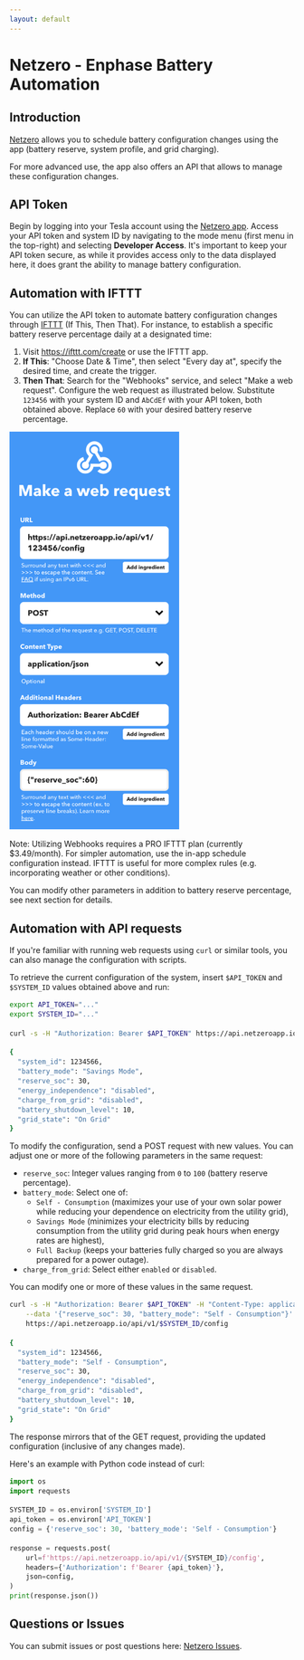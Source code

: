 ```yaml
---
layout: default
---
```


# Netzero - Enphase Battery Automation

## Introduction
[Netzero](https://www.netzeroapp.io) allows you to schedule battery
configuration changes using the app (battery reserve, system profile, and grid charging).

For more advanced use, the app also offers an API that allows to manage these configuration changes.


## API Token
Begin by logging into your Tesla account using the [Netzero app](https://www.netzeroapp.io). Access your
API token and system ID by navigating to the mode menu (first menu in the top-right) and selecting
**Developer Access**. It's important to keep your API token secure, as while it provides access only
to the data displayed here, it does grant the ability to manage battery configuration.


## Automation with IFTTT
You can utilize the API token to automate battery configuration changes through [IFTTT](https://ifttt.com/) (If This, Then That).
For instance, to establish a specific battery reserve percentage daily at a designated time:

1. Visit https://ifttt.com/create or use the IFTTT app.
2. **If This**: "Choose Date & Time", then select "Every day at", specify the desired time, and create the trigger.
3. **Then That**: Search for the "Webhooks" service, and select "Make a web request". Configure the web request as illustrated below.
Substitute `123456` with your system ID and `AbCdEf` with your API token, both obtained above.  Replace `60` with your desired
battery reserve percentage.

<img src="ifttt.png" width="300" alt="IFTTT" />

Note: Utilizing Webhooks requires a PRO IFTTT plan (currently $3.49/month). For simpler automation, use the in-app
schedule configuration instead. IFTTT is useful for more complex rules (e.g. incorporating weather or other conditions).

You can modify other parameters in addition to battery reserve percentage, see next section for details.


## Automation with API requests

If you're familiar with running web requests using `curl` or similar tools, you can also manage the
configuration with scripts.

To retrieve the current configuration of the system, insert `$API_TOKEN` and `$SYSTEM_ID` values obtained above and run:

```bash
export API_TOKEN="..."
export SYSTEM_ID="..."

curl -s -H "Authorization: Bearer $API_TOKEN" https://api.netzeroapp.io/api/v1/$SYSTEM_ID/config

{
  "system_id": 1234566,
  "battery_mode": "Savings Mode",
  "reserve_soc": 30,
  "energy_independence": "disabled",
  "charge_from_grid": "disabled",
  "battery_shutdown_level": 10,
  "grid_state": "On Grid"
}
```

To modify the configuration, send a POST request with new values. You can adjust one or more of the following parameters in the same request:

- `reserve_soc`: Integer values ranging from `0` to `100` (battery reserve percentage).
- `battery_mode`: Select one of:
  - `Self - Consumption` (maximizes your use of your own solar power while reducing your dependence on electricity from the utility grid),
  - `Savings Mode` (minimizes your electricity bills by reducing consumption from the utility grid during peak hours when energy rates are highest),
  - `Full Backup` (keeps your batteries fully charged so you are always prepared for a power outage).
- `charge_from_grid`: Select either `enabled` or `disabled`.

You can modify one or more of these values in the same request.

```bash
curl -s -H "Authorization: Bearer $API_TOKEN" -H "Content-Type: application/json" \
    --data '{"reserve_soc": 30, "battery_mode": "Self - Consumption"}' \
    https://api.netzeroapp.io/api/v1/$SYSTEM_ID/config

{
  "system_id": 1234566,
  "battery_mode": "Self - Consumption",
  "reserve_soc": 30,
  "energy_independence": "disabled",
  "charge_from_grid": "disabled",
  "battery_shutdown_level": 10,
  "grid_state": "On Grid"
}
```

The response mirrors that of the GET request, providing the updated configuration (inclusive of any changes made).

Here's an example with Python code instead of curl:

```python
import os
import requests

SYSTEM_ID = os.environ['SYSTEM_ID']
api_token = os.environ['API_TOKEN']
config = {'reserve_soc': 30, 'battery_mode': 'Self - Consumption'}

response = requests.post(
    url=f'https://api.netzeroapp.io/api/v1/{SYSTEM_ID}/config',
    headers={'Authorization': f'Bearer {api_token}'},
    json=config,
)
print(response.json())
```

## Questions or Issues
You can submit issues or post questions here: [Netzero Issues](https://github.com/netzero-labs/netzero/issues).
